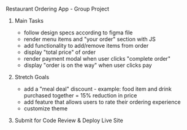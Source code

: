 Restaurant Ordering App - Group Project

1. Main Tasks
    - follow design specs according to figma file
    - render menu items and "your order" section with JS
    - add functionality to add/remove items from order
    - display "total price" of order
    - render payment modal when user clicks "complete order"
    - display "order is on the way" when user clicks pay

2. Stretch Goals
    - add a "meal deal" discount - example: food item and drink purchased together = 15% reduction in price
    - add feature that allows users to rate their ordering experience
    - customize theme

3. Submit for Code Review & Deploy Live Site